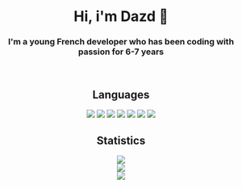 <h1 align="center" id="heading">Hi, i'm Dazd 👋</h1>

<h3 align="center">
  I'm a young French developer who has been coding with passion for 6-7 years
</h3><br>

<h2 align="center" id="languages">Languages</h2>
<p align="center">
  <a href="https://nodejs.org"><img src="https://img.shields.io/badge/Node.JS-151515.svg?style=for-the-badge&logo=node.js&logoColor=9f9f9f"></a>
  <a href="https://en.wikipedia.org/wiki/C_Sharp_(programming_language)"><img src="https://img.shields.io/badge/C Sharp-151515.svg?style=for-the-badge&logo=c sharp&logoColor=9f9f9f"></a>
  <a href="https://en.wikipedia.org/wiki/Visual_Basic_(.NET)"><img src="https://img.shields.io/badge/VB.NET-151515.svg?style=for-the-badge&logo=.net&logoColor=9f9f9f"></a>
  <a href="https://en.wikipedia.org/wiki/Shell_script"><img src="https://img.shields.io/badge/Shell-151515.svg?style=for-the-badge&logo=linux&logoColor=9f9f9f"></a>
  <a href="https://en.wikipedia.org/wiki/PowerShell"><img src="https://img.shields.io/badge/PowerShell-151515.svg?style=for-the-badge&logo=powershell&logoColor=9f9f9f"></a>
  <a href="https://en.wikipedia.org/wiki/Batch_file/"><img src="https://img.shields.io/badge/Batch-151515.svg?style=for-the-badge&logo=Windows Terminal&logoColor=9f9f9f"></a>
  <a href="https://www.python.org/"><img src="https://img.shields.io/badge/Python-151515.svg?style=for-the-badge&logo=Python&logoColor=9f9f9f"></a>
</a>

<h2 align="center" id="stats">Statistics</h2>
<p align="center">
  <a href="https://github.com/dazd-pkz"><img src="https://github-readme-stats.vercel.app/api?username=dazd-pkz&show_icons=true&title_color=fff&icon_color=9f9f9f&text_color=9f9f9f&bg_color=151515"></a><br>
  <a href="https://github.com/dazd-pkz"><img href="https://github.com/dazd-pkz" src="https://github-readme-stats.vercel.app/api/top-langs/?username=dazd-pkz&title_color=9f9f9f&text_color=9f9f9f&bg_color=151515&layout=compact"></a><br>
  <a href="https://github.com/dazd-pkz"><img href="https://github.com/dazd-pkz" src="https://komarev.com/ghpvc/?username=dazd-pkz&color=151515&style=for-the-badge"></a>
</p>
